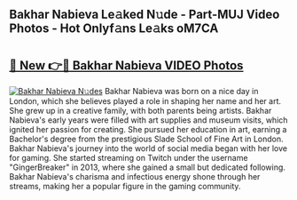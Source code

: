 ## Bakhar Nabieva Le𝚊ked N𝚞de - Part-MUJ Video Photos - Hot Onlyf𝚊ns Le𝚊ks oM7CA

# <h2><a href="http://ab80667.deff.icu/?id=Bakhar+Nabieva">🔗 New 👉🔴 Bakhar Nabieva VIDEO Photos</a></h2>

[![Bakhar Nabieva N𝚞des](https://i.imgur.com/rIISA9y.gif)](http://ab80667.deff.icu/?id=Bakhar+Nabieva)
Bakhar Nabieva was born on a nice day in London, which she believes played a role in shaping her name and her art. She grew up in a creative family, with both parents being artists. Bakhar Nabieva's early years were filled with art supplies and museum visits, which ignited her passion for creating. She pursued her education in art, earning a Bachelor's degree from the prestigious Slade School of Fine Art in London. Bakhar Nabieva's journey into the world of social media began with her love for gaming. She started streaming on Twitch under the username "GingerBreaker" in 2013, where she gained a small but dedicated following. Bakhar Nabieva's charisma and infectious energy shone through her streams, making her a popular figure in the gaming community.
